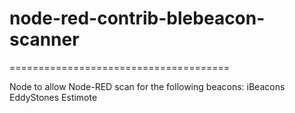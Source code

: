 # node-red-contrib-blebeacon-scanner
======================================

Node to allow Node-RED scan for the following beacons:
iBeacons
EddyStones
Estimote


